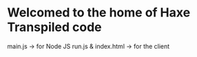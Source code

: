 # Welcomed to the home of Haxe Transpiled code

main.js -> for Node JS
run.js & index.html -> for the client